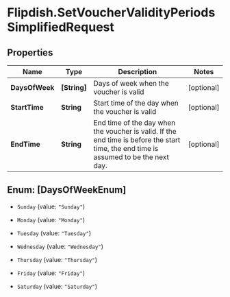 # Flipdish.SetVoucherValidityPeriodsSimplifiedRequest

## Properties
Name | Type | Description | Notes
------------ | ------------- | ------------- | -------------
**DaysOfWeek** | **[String]** | Days of week when the voucher is valid | [optional] 
**StartTime** | **String** | Start time of the day when the voucher is valid | [optional] 
**EndTime** | **String** | End time of the day when the voucher is valid.  If the end time is before the start time, the end time is assumed to be the next day. | [optional] 


<a name="[DaysOfWeekEnum]"></a>
## Enum: [DaysOfWeekEnum]


* `Sunday` (value: `"Sunday"`)

* `Monday` (value: `"Monday"`)

* `Tuesday` (value: `"Tuesday"`)

* `Wednesday` (value: `"Wednesday"`)

* `Thursday` (value: `"Thursday"`)

* `Friday` (value: `"Friday"`)

* `Saturday` (value: `"Saturday"`)




